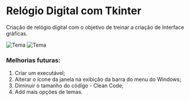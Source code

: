 # Relógio Digital com Tkinter
 Criação de relógio digital com o objetivo de treinar a criação de Interface gráficas.

 
![Tema](https://github.com/Jefferson472/small-projects-in-pyhton/blob/main/Rel%C3%B3gioDigital/themeBlue.JPG) ![Tema](https://github.com/Jefferson472/small-projects-in-pyhton/blob/main/Rel%C3%B3gioDigital/themeGreen.JPG)

### Melhorias futuras:
1. Criar um executável;
2. Alterar o ícone da janela na exibição da barra do menu do Windows;
3. Diminuir o tamanho do código - Clean Code;
4. Add mais opções de temas.